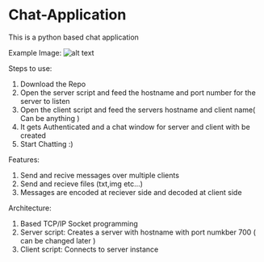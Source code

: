 # Chat-Application

This is a python based chat application

Example Image:
![alt text](https://github.com/gowtham-star/Chat-Application/blob/master/COMBINED_CHAT__60.jpg?raw=true)

Steps to use:

1) Download the Repo
2) Open the server script and feed the hostname and port number for the server to listen
3) Open the client script and feed the servers hostname and client name( Can be anything )
4) It gets Authenticated and a chat window for server and client with be created 
5) Start Chatting :)

Features:

1) Send and recive messages over multiple clients
2) Send and recieve files (txt,img etc...)
3) Messages are encoded at reciever side and decoded at client side

Architecture:
  
1) Based TCP/IP Socket programming
2) Server script: Creates a server with hostname with port numkber 700 ( can be changed later )
2) Client script: Connects to server instance 
